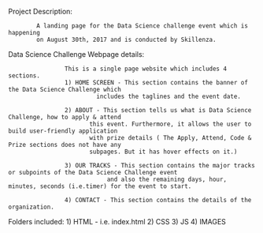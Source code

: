 Project Description:

			A landing page for the Data Science challenge event which is happening 
			on August 30th, 2017 and is conducted by Skillenza.
					
					
					

Data Science Challenge Webpage details:

					This is a single page website which includes 4 sections.
					1) HOME SCREEN - This section contains the banner of the Data Science Challenge which 
							 includes the taglines and the event date.
										
					2) ABOUT - This section tells us what is Data Science Challenge, how to apply & attend 
						   this event. Furthermore, it allows the user to build user-friendly application
						   with prize details ( The Apply, Attend, Code & Prize sections does not have any 
						   subpages. But it has hover effects on it.)
													
					3) OUR TRACKS - This section contains the major tracks or subpoints of the Data Science Challenge event
						        and also the remaining days, hour, minutes, seconds (i.e.timer) for the event to start.
										
					4) CONTACT - This section contains the details of the organization.
										
										
											 
													
Folders included:
					1) HTML - i.e. index.html
					2) CSS
					3) JS
					4) IMAGES
		
